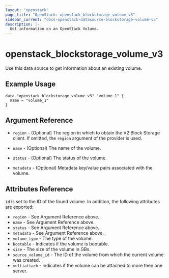 ```yaml
---
layout: "openstack"
page_title: "OpenStack: openstack_blockstorage_volume_v3"
sidebar_current: "docs-openstack-datasource-blockstorage-volume-v3"
description: |-
  Get information on an OpenStack Volume.
---
```


# openstack\_blockstorage\_volume\_v3

Use this data source to get information about an existing volume.

## Example Usage

```hcl
data "openstack_blockstorage_volume_v3" "volume_1" {
  name = "volume_1"
}
```

## Argument Reference

* `region` - (Optional) The region in which to obtain the V2 Block Storage
    client. If omitted, the `region` argument of the provider is used.

* `name` - (Optional) The name of the volume.

* `status` - (Optional) The status of the volume.

* `metadata` - (Optional) Metadata key/value pairs associated with the volume.

## Attributes Reference

`id` is set to the ID of the found volume. In addition, the following attributes
are exported:

* `region` - See Argument Reference above.
* `name` - See Argument Reference above.
* `status` - See Argument Reference above.
* `metadata` - See Argument Reference above.
* `volume_type` - The type of the volume.
* `bootable` - Indicates if the volume is bootable.
* `size` - The size of the volume in GBs.
* `source_volume_id` - The ID of the volume from which the current volume was created.
* `multiattach` - Indicates if the volume can be attached to more then one server.
